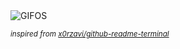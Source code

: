 <div align="justify">
<picture>
    <source media="(prefers-color-scheme: dark)" srcset="https://i.ibb.co/1qVnYXw/output-gif.gif">
    <source media="(prefers-color-scheme: light)" srcset="https://i.ibb.co/1qVnYXw/output-gif.gif">
    <img alt="GIFOS" src="https://i.ibb.co/1qVnYXw/output-gif.gif">
</picture>

<sub><i>inspired from [x0rzavi/github-readme-terminal](https://github.com/x0rzavi/github-readme-terminal)</i></sub>

</div>

<!-- Image deletion URL: https://ibb.co/pzDP6K9/68792d8955c409dad1f8799d0a6b6f3b -->